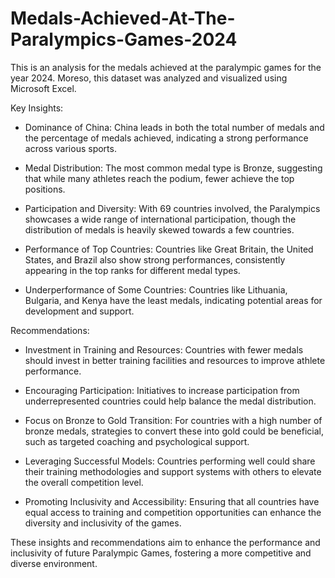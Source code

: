 # Medals-Achieved-At-The-Paralympics-Games-2024
This is an analysis for the medals achieved at the paralympic games for the year 2024. Moreso, this dataset was analyzed and visualized using Microsoft Excel.

Key Insights:

* Dominance of China:
China leads in both the total number of medals and the percentage of medals achieved, indicating a strong performance across various sports.
 

* Medal Distribution:
The most common medal type is Bronze, suggesting that while many athletes reach the podium, fewer achieve the top positions.
 

* Participation and Diversity:
With 69 countries involved, the Paralympics showcases a wide range of international participation, though the distribution of medals is heavily skewed towards a few countries.
 

* Performance of Top Countries:
Countries like Great Britain, the United States, and Brazil also show strong performances, consistently appearing in the top ranks for different medal types.
 

* Underperformance of Some Countries:
Countries like Lithuania, Bulgaria, and Kenya have the least medals, indicating potential areas for development and support.
 

Recommendations:

* Investment in Training and Resources:
Countries with fewer medals should invest in better training facilities and resources to improve athlete performance.
 

* Encouraging Participation:
Initiatives to increase participation from underrepresented countries could help balance the medal distribution.
 

* Focus on Bronze to Gold Transition:
For countries with a high number of bronze medals, strategies to convert these into gold could be beneficial, such as targeted coaching and psychological support.
 

* Leveraging Successful Models:
Countries performing well could share their training methodologies and support systems with others to elevate the overall competition level.
 

* Promoting Inclusivity and Accessibility:
Ensuring that all countries have equal access to training and competition opportunities can enhance the diversity and inclusivity of the games.
 

These insights and recommendations aim to enhance the performance and inclusivity of future Paralympic Games, fostering a more competitive and diverse environment.
